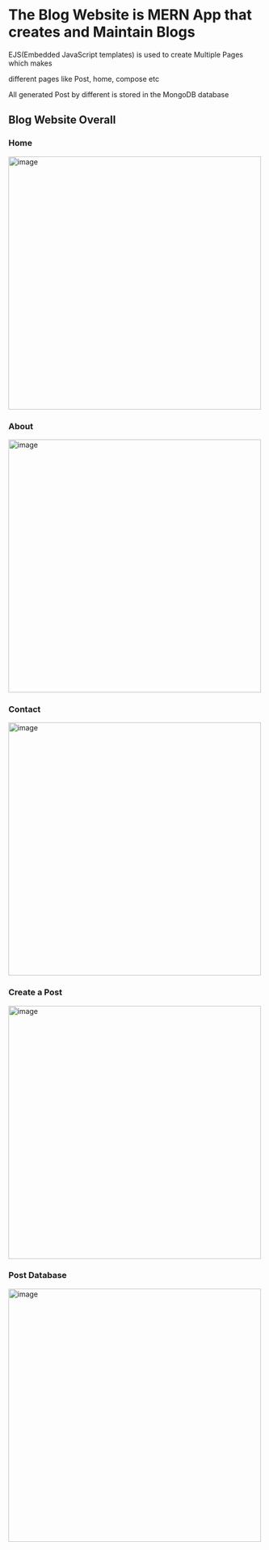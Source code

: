 <h1>The Blog Website is MERN App that creates and Maintain Blogs</h1>
<p>EJS(Embedded JavaScript templates) is used to create Multiple Pages which makes</p>
<p>different pages like Post, home, compose etc</p>
<p>All  generated Post by different is stored in the MongoDB database</p>

<h2>Blog Website Overall</h2>

<h3>Home</h3>
<img width="500" alt="image" src="https://user-images.githubusercontent.com/91155068/190908728-e3bd48ae-66e0-4528-ab6c-b8b33fda9a44.png">
<h3>About</h3>
<img width="500" alt="image" src="https://user-images.githubusercontent.com/91155068/190909827-da4ee356-e5ad-44be-8bb0-2e2d88e83a76.png">
<h3>Contact</h3>
<img width="500" alt="image" src="https://user-images.githubusercontent.com/91155068/190910141-e98ea864-7b70-41d9-9734-22b0b922c09c.png">
<h3>Create a Post</h3>
<img width="500" alt="image" src="https://user-images.githubusercontent.com/91155068/190910521-45471f7a-4ba2-4708-95c2-881fa01fa539.png">
<h3>Post Database</h3>
<img width="500" alt="image" src="https://user-images.githubusercontent.com/91155068/190910602-480ad4fa-f498-4458-a63f-c3e12622082d.png">
